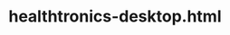---
title: healthtronics-desktop.html
image: images/slides/healthtronics-desktop.jpg
width: 2500
height: 1406
---